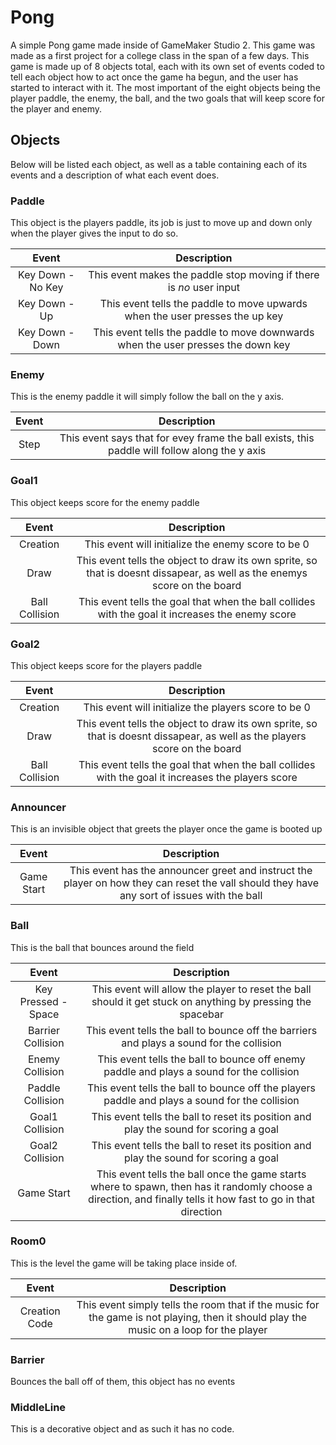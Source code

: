 # Pong
A simple Pong game made inside of GameMaker Studio 2. This game was made as a first project for a college class in the span of a few days. This game is made up of 8 objects total, each with its own set of events coded to tell each object how to act once the game ha begun, and the user has started to interact with it. The most important of the eight objects being the player paddle, the enemy, the ball, and the two goals that will keep score for the player and enemy. 

## Objects
Below will be listed each object, as well as a table containing each of its events and a description of what each event does.

### Paddle
This object is the players paddle, its job is just to move up and down only when the player gives the input to do so.

|Event|Description|
|:-------:|:------------:|
|Key Down - No Key|This event makes the paddle stop moving if there is *no* user input|
|Key Down - Up|This event tells the paddle to move upwards when the user presses the up key|
|Key Down - Down|This event tells the paddle to move downwards when the user presses the down key|

### Enemy
This is the enemy paddle it will simply follow the ball on the y axis.

| Event | Description |
|:-------:|:-------:|
| Step | This event says that for evey frame the ball exists, this paddle will follow along the y axis |

### Goal1
This object keeps score for the enemy paddle

| Event | Description |
|:-------:|:-------:|
| Creation | This event will initialize the enemy score to be 0 |
| Draw | This event tells the object to draw its own sprite, so that is doesnt dissapear, as well as the enemys score on the board|
| Ball Collision | This event tells the goal that when the ball collides with the goal it increases the enemy score |

### Goal2
This object keeps score for the players paddle

| Event | Description |
|:-------:|:-------:|
| Creation | This event will initialize the players score to be 0 |
| Draw | This event tells the object to draw its own sprite, so that is doesnt dissapear, as well as the players score on the board|
| Ball Collision | This event tells the goal that when the ball collides with the goal it increases the players score |

### Announcer
This is an invisible object that greets the player once the game is booted up

|Event|Description|
|:-------:|:-------:|
|Game Start|This event has the announcer greet and instruct the player on how they can reset the vall should they have any sort of issues with the ball|

### Ball
This is the ball that bounces around the field

| Event | Description |
|:-------:|:-------:|
| Key Pressed - Space | This event will allow the player to reset the ball should it get stuck on anything by pressing the spacebar |
| Barrier Collision | This event tells the ball to bounce off the barriers and plays a sound for the collision |
| Enemy Collision | This event tells the ball to bounce off enemy paddle and plays a sound for the collision |
| Paddle Collision | This event tells the ball to bounce off the players paddle and plays a sound for the collision |
| Goal1 Collision | This event tells the ball to reset its position and play the sound for scoring a goal |
| Goal2 Collision | This event tells the ball to reset its position and play the sound for scoring a goal  |
| Game Start | This event tells the ball once the game starts where to spawn, then has it randomly choose a direction, and finally tells it how fast to go in that direction |

### Room0
This is the level the game will be taking place inside of.

|Event|Description|
|:-------:|:-------:|
| Creation Code | This event simply tells the room that if the music for the game is not playing, then it should play the music on a loop for the player|

### Barrier
Bounces the ball off of them, this object has no events

### MiddleLine
This is a decorative object and as such it has no code.
